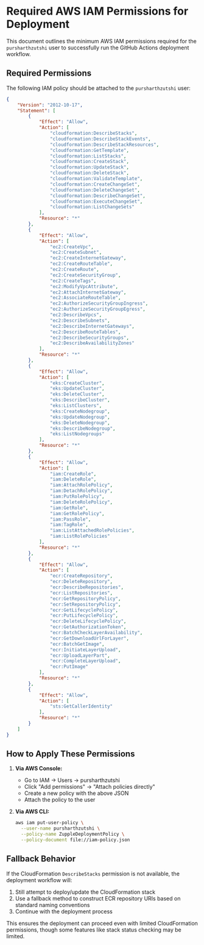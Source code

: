 # Required AWS IAM Permissions for Deployment

This document outlines the minimum AWS IAM permissions required for the `pursharthzutshi` user to successfully run the GitHub Actions deployment workflow.

## Required Permissions

The following IAM policy should be attached to the `pursharthzutshi` user:

```json
{
    "Version": "2012-10-17",
    "Statement": [
        {
            "Effect": "Allow",
            "Action": [
                "cloudformation:DescribeStacks",
                "cloudformation:DescribeStackEvents", 
                "cloudformation:DescribeStackResources",
                "cloudformation:GetTemplate",
                "cloudformation:ListStacks",
                "cloudformation:CreateStack",
                "cloudformation:UpdateStack",
                "cloudformation:DeleteStack",
                "cloudformation:ValidateTemplate",
                "cloudformation:CreateChangeSet",
                "cloudformation:DeleteChangeSet",
                "cloudformation:DescribeChangeSet",
                "cloudformation:ExecuteChangeSet",
                "cloudformation:ListChangeSets"
            ],
            "Resource": "*"
        },
        {
            "Effect": "Allow",
            "Action": [
                "ec2:CreateVpc",
                "ec2:CreateSubnet",
                "ec2:CreateInternetGateway",
                "ec2:CreateRouteTable",
                "ec2:CreateRoute",
                "ec2:CreateSecurityGroup",
                "ec2:CreateTags",
                "ec2:ModifyVpcAttribute",
                "ec2:AttachInternetGateway",
                "ec2:AssociateRouteTable",
                "ec2:AuthorizeSecurityGroupIngress",
                "ec2:AuthorizeSecurityGroupEgress",
                "ec2:DescribeVpcs",
                "ec2:DescribeSubnets",
                "ec2:DescribeInternetGateways",
                "ec2:DescribeRouteTables",
                "ec2:DescribeSecurityGroups",
                "ec2:DescribeAvailabilityZones"
            ],
            "Resource": "*"
        },
        {
            "Effect": "Allow",
            "Action": [
                "eks:CreateCluster",
                "eks:UpdateCluster",
                "eks:DeleteCluster",
                "eks:DescribeCluster",
                "eks:ListClusters",
                "eks:CreateNodegroup",
                "eks:UpdateNodegroup",
                "eks:DeleteNodegroup",
                "eks:DescribeNodegroup",
                "eks:ListNodegroups"
            ],
            "Resource": "*"
        },
        {
            "Effect": "Allow",
            "Action": [
                "iam:CreateRole",
                "iam:DeleteRole",
                "iam:AttachRolePolicy",
                "iam:DetachRolePolicy",
                "iam:PutRolePolicy",
                "iam:DeleteRolePolicy",
                "iam:GetRole",
                "iam:GetRolePolicy",
                "iam:PassRole",
                "iam:TagRole",
                "iam:ListAttachedRolePolicies",
                "iam:ListRolePolicies"
            ],
            "Resource": "*"
        },
        {
            "Effect": "Allow",
            "Action": [
                "ecr:CreateRepository",
                "ecr:DeleteRepository",
                "ecr:DescribeRepositories",
                "ecr:ListRepositories",
                "ecr:GetRepositoryPolicy",
                "ecr:SetRepositoryPolicy",
                "ecr:GetLifecyclePolicy",
                "ecr:PutLifecyclePolicy",
                "ecr:DeleteLifecyclePolicy",
                "ecr:GetAuthorizationToken",
                "ecr:BatchCheckLayerAvailability",
                "ecr:GetDownloadUrlForLayer",
                "ecr:BatchGetImage",
                "ecr:InitiateLayerUpload",
                "ecr:UploadLayerPart",
                "ecr:CompleteLayerUpload",
                "ecr:PutImage"
            ],
            "Resource": "*"
        },
        {
            "Effect": "Allow",
            "Action": [
                "sts:GetCallerIdentity"
            ],
            "Resource": "*"
        }
    ]
}
```

## How to Apply These Permissions

1. **Via AWS Console:**
   - Go to IAM → Users → pursharthzutshi
   - Click "Add permissions" → "Attach policies directly"
   - Create a new policy with the above JSON
   - Attach the policy to the user

2. **Via AWS CLI:**
   ```bash
   aws iam put-user-policy \
     --user-name pursharthzutshi \
     --policy-name ZuppleDeploymentPolicy \
     --policy-document file://iam-policy.json
   ```

## Fallback Behavior

If the CloudFormation `DescribeStacks` permission is not available, the deployment workflow will:
1. Still attempt to deploy/update the CloudFormation stack
2. Use a fallback method to construct ECR repository URIs based on standard naming conventions
3. Continue with the deployment process

This ensures the deployment can proceed even with limited CloudFormation permissions, though some features like stack status checking may be limited.
